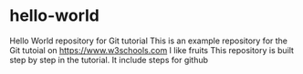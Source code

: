 # hello-world
Hello World repository for Git tutorial
This is an example repository for the Git tutoial on https://www.w3schools.com
I like fruits
This repository is built step by step in the tutorial.
It include steps for github
